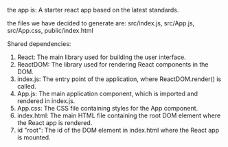 the app is: A starter react app based on the latest standards.

the files we have decided to generate are: src/index.js, src/App.js, src/App.css, public/index.html

Shared dependencies:
1. React: The main library used for building the user interface.
2. ReactDOM: The library used for rendering React components in the DOM.
3. index.js: The entry point of the application, where ReactDOM.render() is called.
4. App.js: The main application component, which is imported and rendered in index.js.
5. App.css: The CSS file containing styles for the App component.
6. index.html: The main HTML file containing the root DOM element where the React app is rendered.
7. id "root": The id of the DOM element in index.html where the React app is mounted.